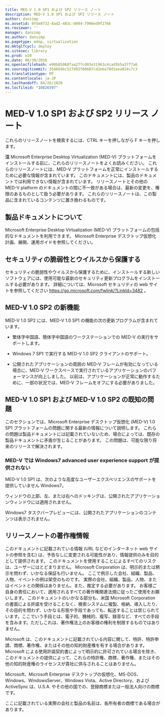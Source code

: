 ```yaml
---
title: MED-V 1.0 SP1 および SP2 リリース ノート
description: MED-V 1.0 SP1 および SP2 リリース ノート
author: dansimp
ms.assetid: 0fde8732-8ad2-483c-b094-7996ed9f2766
ms.reviewer: ''
manager: dansimp
ms.author: dansimp
ms.pagetype: mdop, virtualization
ms.mktglfcycl: deploy
ms.sitesec: library
ms.prod: w10
ms.date: 08/30/2016
ms.openlocfilehash: e90b85068faa277cd03e31963c4cad5b5a37f7a6
ms.sourcegitcommit: 354664bc527d93f80687cd2eba70d1eea024c7c3
ms.translationtype: MT
ms.contentlocale: ja-JP
ms.lasthandoff: 06/26/2020
ms.locfileid: "10826597"
---
```

# MED-V 1.0 SP1 および SP2 リリース ノート


これらのリリースノートを検索するには、CTRL キーを押しながら F キーを押します。

**注** Microsoft Enterprise Desktop Virtualization (MED-V) プラットフォームをインストールする前に、これらのリリースノートをよくお読みください。 これらのリリースノートには、MED-V プラットフォームを正常にインストールするために必要な情報が含まれています。 このドキュメントには、製品のドキュメントでは利用できない情報が含まれています。 リリースノートとその他の MED-V platform のドキュメントの間に不一致がある場合は、最新の変更を、権限のあるものとして扱う必要があります。 これらのリリースノートは、この製品に含まれているコンテンツに置き換わるものです。

 

## 製品ドキュメントについて


Microsoft Enterprise Desktop Virtualization (MED-V) プラットフォームの包括的なドキュメントを利用できます。 Microsoft Enterprise デスクトップ仮想化計画、展開、運用ガイドを参照してください。

## セキュリティの脆弱性とウイルスから保護する


セキュリティの脆弱性やウイルスから保護するために、インストールする新しいソフトウェアには、使用可能な最新のセキュリティ更新プログラムをインストールする必要があります。 詳細については、Microsoft セキュリティの web サイトを参照してください <https://go.microsoft.com/fwlink/?LinkId=3482> 。

## <a href="" id="what-s-new-in-med-v-1-0-sp2"></a>MED-V 1.0 SP2 の新機能


MED-V 1.0 SP2 には、MED-V 1.0 SP1 の機能の次の更新プログラムが含まれています。

-   繁体字中国語、簡体字中国語のワークステーションでの MED-V の実行をサポートします。

-   Windows 7 SP1 で実行する MED-V 1.0 SP2 クライアントのサポート。

-   公開されたアプリケーションの周囲の MED-V フレームが有効になっている場合に、MED-V ワークスペースで実行されているアプリケーションのパフォーマンスが向上しました。 以前は、アプリケーションが正常に動作するために、一部の状況では、MED-V フレームをオフにする必要がありました。

## MED-V 1.0 SP1 および MED-V 1.0 SP2 の既知の問題


このセクションでは、Microsoft Enterprise デスクトップ仮想化 (MED-V) 1.0 SP1 プラットフォームの問題に関する最新の情報について説明します。 これらの問題は製品ドキュメントには記載されていないため、場合によっては、既存の製品ドキュメントに矛盾が生じることがあります。 この問題は、可能な限り将来のリリースで解決されます。

### MED-V では Windows7 advanced user experience support が提供されない

MED-V 1.0 SP1 は、次のような高度なユーザーエクスペリエンスのサポートを提供していません Windows7。

ウィンドウの上部、左、または右へのドッキングは、公開されたアプリケーションウィンドウには適用されません。

Windows7 タスクバープレビューには、公開されたアプリケーションのコンテンツは表示されません。

## リリースノートの著作権情報


このドキュメントに記載されている情報 (URL などのインターネット web サイトの参照を含む) は、予告なしに変更される可能性があり、情報提供のみを目的として提供されます。 このドキュメントを使用することによるすべてのリスクは、ユーザーにはとどまりません。 Microsoft Corporation は、明示的または黙示を問わず、いかなる保証も行いません。 ここで例示した会社、組織、製品、人物、イベントの例は架空のものです。 実際の会社、組織、製品、人物、またはイベントとの関係はありません。また、推定する必要があります。 お客様ご自身の責任において、適用されるすべての著作権関連法規に従ったご使用をお願いします。 このドキュメントのいかなる部分も、米国 Microsoft Corporation の書面による許諾を受けることなく、検索システムに複製、格納、導入したり、その目的を問わず、いかなる形態や手段であっても、転送することは禁じられています。ここでいう手段とは、電子的、機械的、複写、録音など、すべての手段を含みます。ただしこれは、著作権法上のお客様の権利を制限するものではありません。

Microsoft は、このドキュメントに記載されている内容に関して、特許、特許申請、商標、著作権、またはその他の知的財産権を有する場合があります。 Microsoft による使用許諾契約書によって明示的に許可されている場合を除き、このドキュメントの提供によって、これらの特許権、商標、著作権、またはその他の知的財産権のライセンスが貴社に供与されることはありません。



Microsoft、Microsoft Enterprise デスクトップの仮想化、MS-DOS、Windows、WindowsServer、Windows Vista、Active Directory、および ActiveSync は、U.S.A. やその他の国での、登録商標または一般法人向けの商標です。

ここに記載されている実際の会社と製品の名前は、各所有者の商標である場合があります。

 

 





